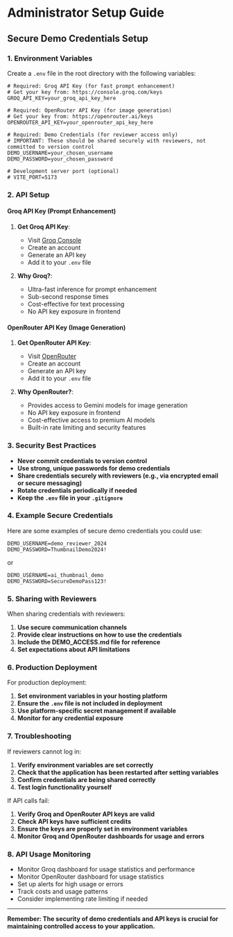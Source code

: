 # Administrator Setup Guide

## Secure Demo Credentials Setup

### 1. Environment Variables

Create a `.env` file in the root directory with the following variables:

```env
# Required: Groq API Key (for fast prompt enhancement)
# Get your key from: https://console.groq.com/keys
GROQ_API_KEY=your_groq_api_key_here

# Required: OpenRouter API Key (for image generation)
# Get your key from: https://openrouter.ai/keys
OPENROUTER_API_KEY=your_openrouter_api_key_here

# Required: Demo Credentials (for reviewer access only)
# IMPORTANT: These should be shared securely with reviewers, not committed to version control
DEMO_USERNAME=your_chosen_username
DEMO_PASSWORD=your_chosen_password

# Development server port (optional)
# VITE_PORT=5173
```

### 2. API Setup

#### Groq API Key (Prompt Enhancement)
1. **Get Groq API Key**:
   - Visit [Groq Console](https://console.groq.com/keys)
   - Create an account
   - Generate an API key
   - Add it to your `.env` file

2. **Why Groq?**:
   - Ultra-fast inference for prompt enhancement
   - Sub-second response times
   - Cost-effective for text processing
   - No API key exposure in frontend

#### OpenRouter API Key (Image Generation)
1. **Get OpenRouter API Key**:
   - Visit [OpenRouter](https://openrouter.ai/keys)
   - Create an account
   - Generate an API key
   - Add it to your `.env` file

2. **Why OpenRouter?**:
   - Provides access to Gemini models for image generation
   - No API key exposure in frontend
   - Cost-effective access to premium AI models
   - Built-in rate limiting and security features

### 3. Security Best Practices

- **Never commit credentials to version control**
- **Use strong, unique passwords for demo credentials**
- **Share credentials securely with reviewers (e.g., via encrypted email or secure messaging)**
- **Rotate credentials periodically if needed**
- **Keep the `.env` file in your `.gitignore`**

### 4. Example Secure Credentials

Here are some examples of secure demo credentials you could use:

```
DEMO_USERNAME=demo_reviewer_2024
DEMO_PASSWORD=ThumbnailDemo2024!
```

or

```
DEMO_USERNAME=ai_thumbnail_demo
DEMO_PASSWORD=SecureDemoPass123!
```

### 5. Sharing with Reviewers

When sharing credentials with reviewers:

1. **Use secure communication channels**
2. **Provide clear instructions on how to use the credentials**
3. **Include the DEMO_ACCESS.md file for reference**
4. **Set expectations about API limitations**

### 6. Production Deployment

For production deployment:

1. **Set environment variables in your hosting platform**
2. **Ensure the `.env` file is not included in deployment**
3. **Use platform-specific secret management if available**
4. **Monitor for any credential exposure**

### 7. Troubleshooting

If reviewers cannot log in:

1. **Verify environment variables are set correctly**
2. **Check that the application has been restarted after setting variables**
3. **Confirm credentials are being shared correctly**
4. **Test login functionality yourself**

If API calls fail:

1. **Verify Groq and OpenRouter API keys are valid**
2. **Check API keys have sufficient credits**
3. **Ensure the keys are properly set in environment variables**
4. **Monitor Groq and OpenRouter dashboards for usage and errors**

### 8. API Usage Monitoring

- Monitor Groq dashboard for usage statistics and performance
- Monitor OpenRouter dashboard for usage statistics
- Set up alerts for high usage or errors
- Track costs and usage patterns
- Consider implementing rate limiting if needed

---

**Remember: The security of demo credentials and API keys is crucial for maintaining controlled access to your application.**
